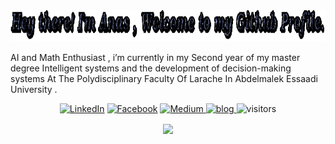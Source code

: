 

<img src="assets/anas.gif" height = "50px">

AI and Math Enthusiast , i’m currently in my Second year of my master degree Intelligent systems and the development of decision-making systems At The Polydisciplinary Faculty Of Larache In Abdelmalek Essaadi University .


<center>

<a href="https://www.linkedin.com/in/anasbrital98" target="_blank"><img src="https://img.shields.io/badge/LinkedIn-%230077B5.svg?&style=flat-square&logo=linkedin&logoColor=white" alt="LinkedIn"></a>
<a href="https://www.facebook.com/anasbrital98" target="_blank"><img src="https://img.shields.io/badge/Facebook-%231877F2.svg?&style=flat-square&logo=facebook&logoColor=white" alt="Facebook"></a>
<a href="https://medium.com/@AnasBrital98" >
<img src="https://img.shields.io/badge/Medium-lightgrey?logo=medium&?&style=flat-square&logoColor=black" alt="Medium">
</a>
<a href="https://">
<img src="https://img.shields.io/badge/My%20Blog-lightgrey?logo=internetexplorer&style=flat-square&logoColor=white&color=black" alt = "blog">
</a>
![visitors](https://visitor-badge.laobi.icu/badge?page_id=anasbrital98)

</center>

<center>
<img align="center" src="https://github-readme-stats.vercel.app/api?username=anasbrital98&show_icons=true&hide_border=false">
</center>